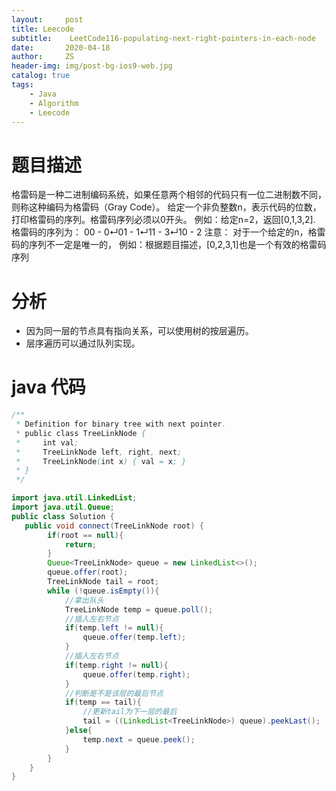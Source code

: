 ```yaml
---
layout:     post
title: Leecode
subtitle:    LeetCode116-populating-next-right-pointers-in-each-node
date:       2020-04-18
author:     ZS
header-img: img/post-bg-ios9-web.jpg
catalog: true
tags: 
    - Java
    - Algorithm
    - Leecode
---
```




# 题目描述
格雷码是一种二进制编码系统，如果任意两个相邻的代码只有一位二进制数不同，则称这种编码为格雷码（Gray Code）。
给定一个非负整数n，表示代码的位数，打印格雷码的序列。格雷码序列必须以0开头。
例如：给定n=2，返回[0,1,3,2]. 格雷码的序列为：
00 - 0↵01 - 1↵11 - 3↵10 - 2
注意：
对于一个给定的n，格雷码的序列不一定是唯一的，
例如：根据题目描述，[0,2,3,1]也是一个有效的格雷码序列
# 分析
* 因为同一层的节点具有指向关系，可以使用树的按层遍历。
* 层序遍历可以通过队列实现。
# java 代码
```java
/**
 * Definition for binary tree with next pointer.
 * public class TreeLinkNode {
 *     int val;
 *     TreeLinkNode left, right, next;
 *     TreeLinkNode(int x) { val = x; }
 * }
 */

import java.util.LinkedList;
import java.util.Queue;
public class Solution {
   public void connect(TreeLinkNode root) {
        if(root == null){
            return;
        }
        Queue<TreeLinkNode> queue = new LinkedList<>();
        queue.offer(root);
        TreeLinkNode tail = root;
        while (!queue.isEmpty()){
            //拿出队头
            TreeLinkNode temp = queue.poll();
            //插入左右节点
            if(temp.left != null){
                queue.offer(temp.left);
            }
            //插入左右节点
            if(temp.right != null){
                queue.offer(temp.right);
            }
            //判断是不是该层的最后节点
            if(temp == tail){
                //更新tail为下一层的最后
                tail = ((LinkedList<TreeLinkNode>) queue).peekLast();
            }else{
                temp.next = queue.peek();
            }
        }
    }
}
```